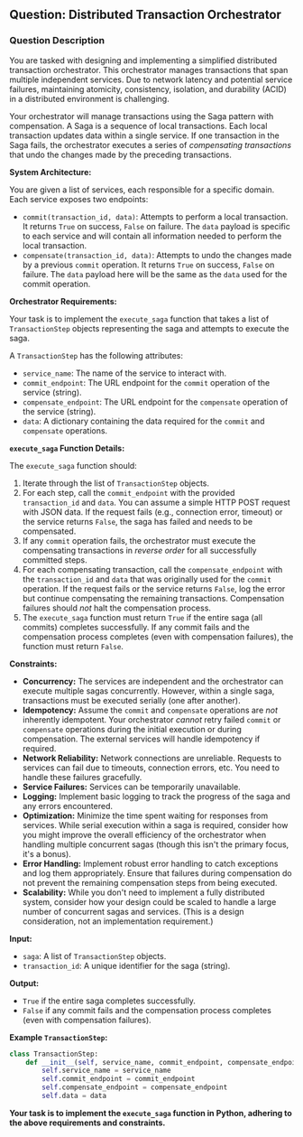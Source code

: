 ## Question: Distributed Transaction Orchestrator

### Question Description

You are tasked with designing and implementing a simplified distributed transaction orchestrator. This orchestrator manages transactions that span multiple independent services. Due to network latency and potential service failures, maintaining atomicity, consistency, isolation, and durability (ACID) in a distributed environment is challenging.

Your orchestrator will manage transactions using the Saga pattern with compensation.  A Saga is a sequence of local transactions. Each local transaction updates data within a single service. If one transaction in the Saga fails, the orchestrator executes a series of *compensating transactions* that undo the changes made by the preceding transactions.

**System Architecture:**

You are given a list of services, each responsible for a specific domain. Each service exposes two endpoints:

*   `commit(transaction_id, data)`:  Attempts to perform a local transaction.  It returns `True` on success, `False` on failure.  The `data` payload is specific to each service and will contain all information needed to perform the local transaction.
*   `compensate(transaction_id, data)`: Attempts to undo the changes made by a previous `commit` operation.  It returns `True` on success, `False` on failure. The `data` payload here will be the same as the `data` used for the commit operation.

**Orchestrator Requirements:**

Your task is to implement the `execute_saga` function that takes a list of `TransactionStep` objects representing the saga and attempts to execute the saga.

A `TransactionStep` has the following attributes:

*   `service_name`: The name of the service to interact with.
*   `commit_endpoint`: The URL endpoint for the `commit` operation of the service (string).
*   `compensate_endpoint`: The URL endpoint for the `compensate` operation of the service (string).
*   `data`: A dictionary containing the data required for the `commit` and `compensate` operations.

**`execute_saga` Function Details:**

The `execute_saga` function should:

1.  Iterate through the list of `TransactionStep` objects.
2.  For each step, call the `commit_endpoint` with the provided `transaction_id` and `data`. You can assume a simple HTTP POST request with JSON data.  If the request fails (e.g., connection error, timeout) or the service returns `False`, the saga has failed and needs to be compensated.
3.  If any `commit` operation fails, the orchestrator must execute the compensating transactions in *reverse order* for all successfully committed steps.
4.  For each compensating transaction, call the `compensate_endpoint` with the `transaction_id` and `data` that was originally used for the `commit` operation. If the request fails or the service returns `False`, log the error but continue compensating the remaining transactions.  Compensation failures should *not* halt the compensation process.
5.  The `execute_saga` function must return `True` if the entire saga (all commits) completes successfully. If any commit fails and the compensation process completes (even with compensation failures), the function must return `False`.

**Constraints:**

*   **Concurrency:** The services are independent and the orchestrator can execute multiple sagas concurrently. However, within a single saga, transactions must be executed serially (one after another).
*   **Idempotency:**  Assume the `commit` and `compensate` operations are *not* inherently idempotent. Your orchestrator *cannot* retry failed `commit` or `compensate` operations during the initial execution or during compensation. The external services will handle idempotency if required.
*   **Network Reliability:** Network connections are unreliable.  Requests to services can fail due to timeouts, connection errors, etc. You need to handle these failures gracefully.
*   **Service Failures:** Services can be temporarily unavailable.
*   **Logging:** Implement basic logging to track the progress of the saga and any errors encountered.
*   **Optimization:** Minimize the time spent waiting for responses from services. While serial execution within a saga is required, consider how you might improve the overall efficiency of the orchestrator when handling multiple concurrent sagas (though this isn't the primary focus, it's a bonus).
*   **Error Handling:** Implement robust error handling to catch exceptions and log them appropriately. Ensure that failures during compensation do not prevent the remaining compensation steps from being executed.
*   **Scalability:**  While you don't need to implement a fully distributed system, consider how your design could be scaled to handle a large number of concurrent sagas and services. (This is a design consideration, not an implementation requirement.)

**Input:**

*   `saga`: A list of `TransactionStep` objects.
*   `transaction_id`: A unique identifier for the saga (string).

**Output:**

*   `True` if the entire saga completes successfully.
*   `False` if any commit fails and the compensation process completes (even with compensation failures).

**Example `TransactionStep`:**

```python
class TransactionStep:
    def __init__(self, service_name, commit_endpoint, compensate_endpoint, data):
        self.service_name = service_name
        self.commit_endpoint = commit_endpoint
        self.compensate_endpoint = compensate_endpoint
        self.data = data
```

**Your task is to implement the `execute_saga` function in Python, adhering to the above requirements and constraints.**
